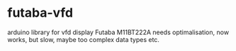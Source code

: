 # futaba-vfd
arduino library for vfd display Futaba M11BT222A
needs optimalisation, now works, but slow, maybe too complex data types etc.
